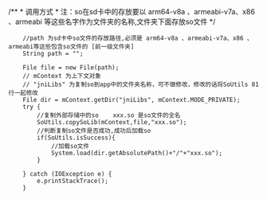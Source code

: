 /**
         * 调用方式
         * 注：so在sd卡中的存放要以 arm64-v8a 、armeabi-v7a、x86 、armeabi 等这些名字作为文件夹的名称,文件夹下面存放so文件
         */

        //path 为sd卡中so文件的存放路径,必须是 arm64-v8a 、armeabi-v7a、x86 、armeabi等这些包含so文件的 [前一级文件夹]
        String path = "";

        File file = new File(path);
        // mContext 为上下文对象
        // "jniLibs" 为复制so到app中的文件夹名称，可不做修改，修改的话将SoUtils 81 行一起修改
        File dir = mContext.getDir("jniLibs", mContext.MODE_PRIVATE);
        try {
            //复制外部存储中的so    xxx.so 是so文件的全名
            SoUtils.copySoLib(mContext,file,"xxx.so");
            //判断复制so文件是否成功,成功后加载so
            if(SoUtils.isSuccess){
                //加载so文件
                System.load(dir.getAbsolutePath()+"/"+"xxx.so");
            }

        } catch (IOException e) {
            e.printStackTrace();
        }
